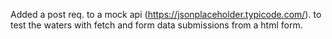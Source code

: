 Added a post req. to a mock api (https://jsonplaceholder.typicode.com/). 
to test the waters with fetch and form data submissions from a html form.
